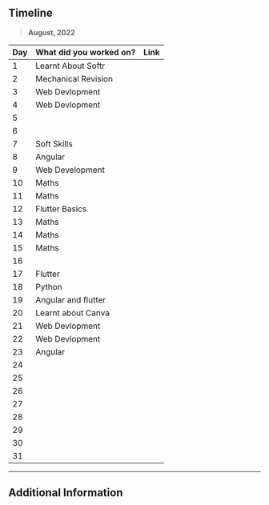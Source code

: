 ## Timeline

> **August, 2022**

|Day|What did you worked on?|Link|
|-------|------|--------|
|1|Learnt About Softr ||
|2|Mechanical Revision||
|3|Web Devlopment ||
|4|Web Devlopment ||
|5|||
|6|||
|7|Soft Skills||
|8|Angular||
|9|Web Development ||
|10|Maths ||
|11|Maths ||
|12|Flutter Basics||
|13|Maths ||
|14|Maths||
|15|Maths||
|16|||
|17|Flutter ||
|18|Python ||
|19|Angular and flutter ||
|20|Learnt about Canva ||
|21|Web Devlopment||
|22|Web Devlopment ||
|23|Angular||
|24|||
|25|||
|26|||
|27|||
|28|||
|29|||
|30|||
|31|||



---

## Additional Information
